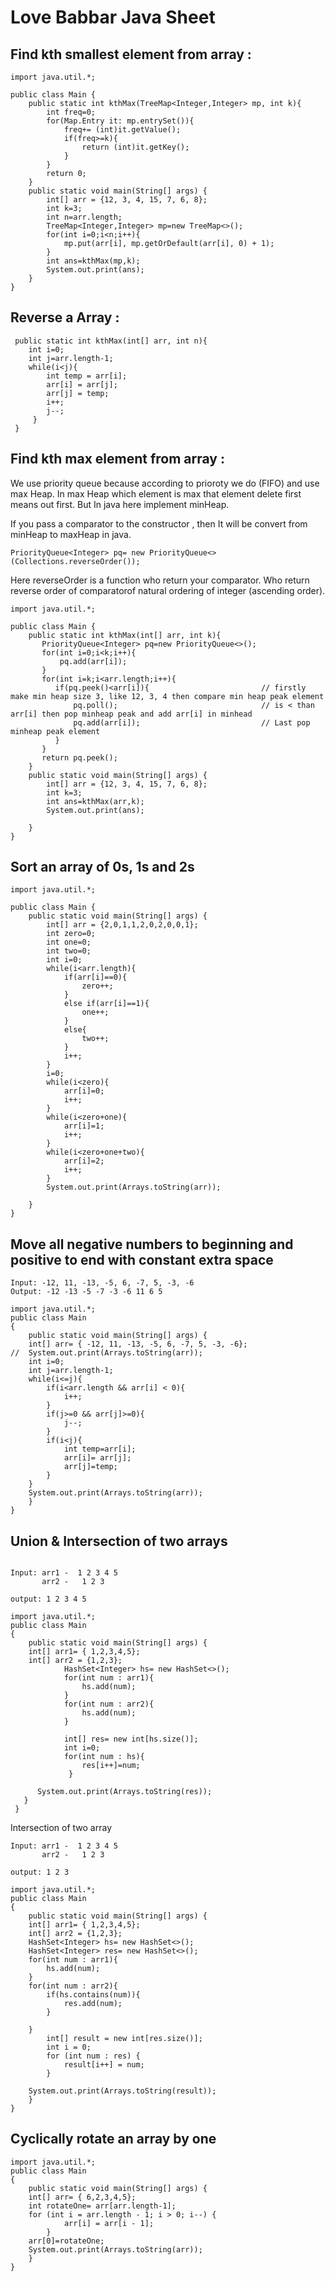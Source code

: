 # Love Babbar Java Sheet

## Find kth smallest element from array :
```
import java.util.*;

public class Main {
    public static int kthMax(TreeMap<Integer,Integer> mp, int k){
        int freq=0;
        for(Map.Entry it: mp.entrySet()){
            freq+= (int)it.getValue();
            if(freq>=k){
                return (int)it.getKey();
            }
        }
        return 0;
    }
    public static void main(String[] args) {
        int[] arr = {12, 3, 4, 15, 7, 6, 8};
        int k=3;
        int n=arr.length;
        TreeMap<Integer,Integer> mp=new TreeMap<>();
        for(int i=0;i<n;i++){
            mp.put(arr[i], mp.getOrDefault(arr[i], 0) + 1); 
        }
        int ans=kthMax(mp,k);
        System.out.print(ans);
    }
}

```
## Reverse a Array :
```
 public static int kthMax(int[] arr, int n){
    int i=0;
    int j=arr.length-1;
    while(i<j){
        int temp = arr[i];
        arr[i] = arr[j];
        arr[j] = temp;
        i++;
        j--;
     }    
 }
```
## Find kth max element from array :

We use priority queue because according to prioroty we do (FIFO) and use max Heap. In max Heap which element is max that element delete first means out first. But In java here implement minHeap. 

If you pass a comparator to the constructor , then It will be convert from minHeap to maxHeap in java.
```
PriorityQueue<Integer> pq= new PriorityQueue<>(Collections.reverseOrder());
```
Here reverseOrder is a function who return your comparator. Who return reverse order of comparatorof natural ordering of integer (ascending order).


```
import java.util.*;

public class Main {
    public static int kthMax(int[] arr, int k){
       PriorityQueue<Integer> pq=new PriorityQueue<>();
       for(int i=0;i<k;i++){
           pq.add(arr[i]);
       }
       for(int i=k;i<arr.length;i++){
          if(pq.peek()<arr[i]){                         // firstly make min heap size 3, like 12, 3, 4 then compare min heap peak element
              pq.poll();                                // is < than arr[i] then pop minheap peak and add arr[i] in minhead
              pq.add(arr[i]);                           // Last pop minheap peak element 
          }
       }
       return pq.peek();
    }
    public static void main(String[] args) {
        int[] arr = {12, 3, 4, 15, 7, 6, 8};
        int k=3;
        int ans=kthMax(arr,k);
        System.out.print(ans);
        
    }
}

```
## Sort an array of 0s, 1s and 2s

```
import java.util.*;

public class Main {
    public static void main(String[] args) {
        int[] arr = {2,0,1,1,2,0,2,0,0,1};
        int zero=0;
        int one=0;
        int two=0;
        int i=0;
        while(i<arr.length){
            if(arr[i]==0){
                zero++;
            }
            else if(arr[i]==1){
                one++;
            }
            else{
                two++;
            }
            i++;
        }
        i=0;
        while(i<zero){
            arr[i]=0;
            i++;
        }
        while(i<zero+one){
            arr[i]=1;
            i++;
        }
        while(i<zero+one+two){
            arr[i]=2;
            i++;
        }
        System.out.print(Arrays.toString(arr));
        
    }
}
```
## Move all negative numbers to beginning and positive to end with constant extra space
```
Input: -12, 11, -13, -5, 6, -7, 5, -3, -6
Output: -12 -13 -5 -7 -3 -6 11 6 5

import java.util.*;
public class Main
{
	public static void main(String[] args) {
	int[] arr= { -12, 11, -13, -5, 6, -7, 5, -3, -6};
// 	System.out.print(Arrays.toString(arr));
	int i=0;
	int j=arr.length-1;
	while(i<=j){
	    if(i<arr.length && arr[i] < 0){
	        i++;
	    }
	    if(j>=0 && arr[j]>=0){
	        j--;
	    }
	    if(i<j){
	        int temp=arr[i];
	        arr[i]= arr[j];
	        arr[j]=temp;
	    }
	}
	System.out.print(Arrays.toString(arr));
	}
}

```
## Union & Intersection of two arrays

```

Input: arr1 -  1 2 3 4 5
       arr2 -	1 2 3

output: 1 2 3 4 5

import java.util.*;
public class Main
{
	public static void main(String[] args) {
	int[] arr1= { 1,2,3,4,5};
	int[] arr2 = {1,2,3};
            HashSet<Integer> hs= new HashSet<>();
            for(int num : arr1){
                hs.add(num);
            }
            for(int num : arr2){
                hs.add(num);
            }
            
            int[] res= new int[hs.size()];
            int i=0;
            for(int num : hs){
                res[i++]=num;
             }
            
      System.out.print(Arrays.toString(res));
   }
 }

```
Intersection of two array
```
Input: arr1 -  1 2 3 4 5
       arr2 -	1 2 3

output: 1 2 3 

import java.util.*;
public class Main
{
	public static void main(String[] args) {
	int[] arr1= { 1,2,3,4,5};
	int[] arr2 = {1,2,3};
    HashSet<Integer> hs= new HashSet<>();
    HashSet<Integer> res= new HashSet<>();
    for(int num : arr1){
        hs.add(num);
    }
    for(int num : arr2){
        if(hs.contains(num)){
            res.add(num);
        }
        
    }
        int[] result = new int[res.size()];
        int i = 0;
        for (int num : res) {
            result[i++] = num;
        }
    
	System.out.print(Arrays.toString(result));
	}
}
```

## Cyclically rotate an array by one
```
import java.util.*;
public class Main
{
	public static void main(String[] args) {
	int[] arr= { 6,2,3,4,5};
	int rotateOne= arr[arr.length-1];
    for (int i = arr.length - 1; i > 0; i--) {
            arr[i] = arr[i - 1];
        }
	arr[0]=rotateOne;
	System.out.print(Arrays.toString(arr));
	}
}


```

